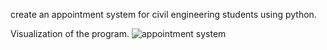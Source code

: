 create an appointment system for civil engineering students using python.

Visualization of the program.
![appointment system](https://user-images.githubusercontent.com/122611993/212318664-6e968898-fd83-4ca1-8b72-11acbe36c514.png)
